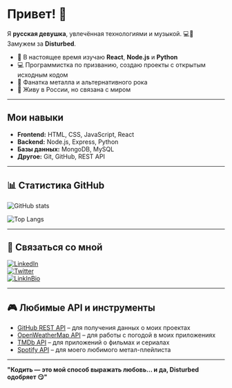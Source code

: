 # Привет! 👋

Я **русская девушка**, увлечённая технологиями и музыкой. 💻🎸  
Замужем за **Disturbed**.

- 🌱 В настоящее время изучаю **React**, **Node.js** и **Python**  
- 💻 Программистка по призванию, создаю проекты с открытым исходным кодом  
- 🎵 Фанатка металла и альтернативного рока  
- 📍 Живу в России, но связана с миром  

---

## Мои навыки

- **Frontend:** HTML, CSS, JavaScript, React  
- **Backend:** Node.js, Express, Python  
- **Базы данных:** MongoDB, MySQL  
- **Другое:** Git, GitHub, REST API  

---

## 📊 Статистика GitHub

![GitHub stats](https://github-readme-stats.vercel.app/api?username=kill-la-killer&show_icons=true&theme=dark)

![Top Langs](https://github-readme-stats.vercel.app/api/top-langs/?username=kill-la-killer&layout=compact&theme=dark)

---

## 🔗 Связаться со мной

[![LinkedIn](https://img.shields.io/badge/LinkedIn-0077B5?style=flat-square&logo=linkedin&logoColor=white)](#)  
[![Twitter](https://img.shields.io/badge/Twitter-1DA1F2?style=flat-square&logo=twitter&logoColor=white)](#)  
[![LinkInBio](https://img.shields.io/badge/LinkInBio-101010?style=flat-square&logo=firefox&logoColor=orange)](https://kill-la-killer.github.io/)

---

## 🎮 Любимые API и инструменты

- [GitHub REST API](https://docs.github.com/en/rest) – для получения данных о моих проектах  
- [OpenWeatherMap API](https://openweathermap.org/api) – для работы с погодой в моих приложениях  
- [TMDb API](https://developers.themoviedb.org/3) – для приложений о фильмах и сериалах  
- [Spotify API](https://developer.spotify.com/documentation/web-api/) – для моего любимого метал-плейлиста  

---

**"Кодить — это мой способ выражать любовь… и да, Disturbed одобряет 😏"**
